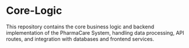 # Core-Logic
This repository contains the core business logic and backend implementation of the PharmaCare System, handling data processing, API routes, and integration with databases and frontend services.
